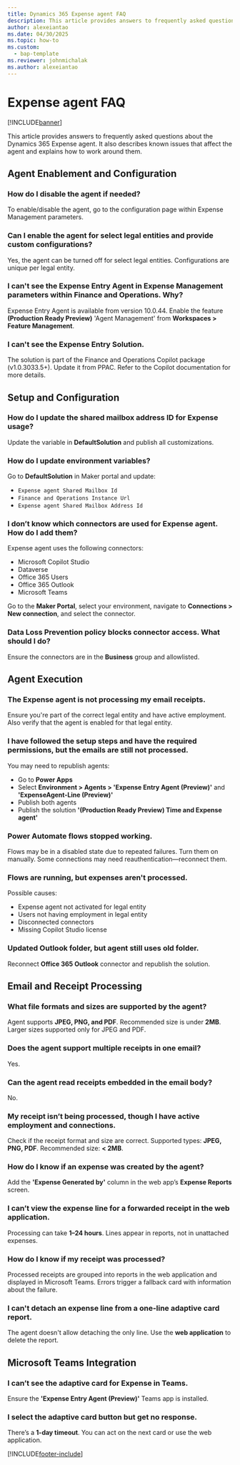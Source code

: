 ```yaml
---
title: Dynamics 365 Expense agent FAQ
description: This article provides answers to frequently asked questions about the Dynamics 365 Expense agent.
author: alexeiantao
ms.date: 04/30/2025
ms.topic: how-to
ms.custom: 
  - bap-template
ms.reviewer: johnmichalak
ms.author: alexeiantao
---
```


# Expense agent FAQ

[!INCLUDE[banner](../includes/banner.md)]

This article provides answers to frequently asked questions about the Dynamics 365 Expense agent. It also describes known issues that affect the agent and explains how to work around them.

## Agent Enablement and Configuration

### How do I disable the agent if needed?  
To enable/disable the agent, go to the configuration page within Expense Management parameters.

### Can I enable the agent for select legal entities and provide custom configurations? 
Yes, the agent can be turned off for select legal entities. Configurations are unique per legal entity.

### I can't see the Expense Entry Agent in Expense Management parameters within Finance and Operations. Why? 
Expense Entry Agent is available from version 10.0.44. Enable the feature **(Production Ready Preview)** 'Agent Management' from **Workspaces > Feature Management**.

### I can't see the Expense Entry Solution.
The solution is part of the Finance and Operations Copilot package (v1.0.3033.5+). Update it from PPAC. Refer to the Copilot documentation for more details.


## Setup and Configuration

### How do I update the shared mailbox address ID for Expense usage?  
Update the variable in **DefaultSolution** and publish all customizations.

### How do I update environment variables? 
Go to **DefaultSolution** in Maker portal and update:
  - `Expense agent Shared Mailbox Id`  
  - `Finance and Operations Instance Url`  
  - `Expense agent Shared Mailbox Address Id`

### I don’t know which connectors are used for Expense agent. How do I add them?  
Expense agent uses the following connectors:
  - Microsoft Copilot Studio  
  - Dataverse  
  - Office 365 Users  
  - Office 365 Outlook  
  - Microsoft Teams  

Go to the **Maker Portal**, select your environment, navigate to **Connections > New connection**, and select the connector.

### Data Loss Prevention policy blocks connector access. What should I do? 
Ensure the connectors are in the **Business** group and allowlisted.


## Agent Execution

### The Expense agent is not processing my email receipts.  
Ensure you're part of the correct legal entity and have active employment. Also verify that the agent is enabled for that legal entity.

### I have followed the setup steps and have the required permissions, but the emails are still not processed.
You may need to republish agents:
  - Go to **Power Apps**  
  - Select **Environment > Agents > 'Expense Entry Agent (Preview)'** and **'ExpenseAgent-Line (Preview)'**  
  - Publish both agents  
  - Publish the solution **'(Production Ready Preview) Time and Expense agent'**

### Power Automate flows stopped working.  
  Flows may be in a disabled state due to repeated failures. Turn them on manually. Some connections may need reauthentication—reconnect them.

### Flows are running, but expenses aren't processed. 
Possible causes:
  - Expense agent not activated for legal entity  
  - Users not having employment in legal entity  
  - Disconnected connectors  
  - Missing Copilot Studio license

### Updated Outlook folder, but agent still uses old folder.
Reconnect **Office 365 Outlook** connector and republish the solution.

## Email and Receipt Processing

### What file formats and sizes are supported by the agent? 
Agent supports **JPEG, PNG, and PDF**. Recommended size is under **2MB**. Larger sizes supported only for JPEG and PDF.

### Does the agent support multiple receipts in one email?  
Yes.

### Can the agent read receipts embedded in the email body?  
No.

### My receipt isn’t being processed, though I have active employment and connections. 
Check if the receipt format and size are correct. Supported types: **JPEG, PNG, PDF**. Recommended size: **< 2MB**.

### How do I know if an expense was created by the agent?  
Add the **'Expense Generated by'** column in the web app’s **Expense Reports** screen.

### I can’t view the expense line for a forwarded receipt in the web application. 
Processing can take **1–24 hours**. Lines appear in reports, not in unattached expenses.

### How do I know if my receipt was processed?  
Processed receipts are grouped into reports in the web application and displayed in Microsoft Teams. Errors trigger a fallback card with information about the failure.

### I can't detach an expense line from a one-line adaptive card report.  
The agent doesn't allow detaching the only line. Use the **web application** to delete the report.



## Microsoft Teams Integration

### I can’t see the adaptive card for Expense in Teams. 
Ensure the **'Expense Entry Agent (Preview)'** Teams app is installed.

### I select the adaptive card button but get no response.  
There’s a **1-day timeout**. You can act on the next card or use the web application.

[!INCLUDE[footer-include](../includes/footer-banner.md)]
